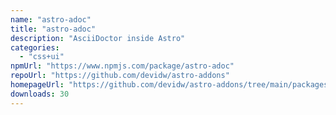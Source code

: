 ```yaml
---
name: "astro-adoc"
title: "astro-adoc"
description: "AsciiDoctor inside Astro"
categories:
  - "css+ui"
npmUrl: "https://www.npmjs.com/package/astro-adoc"
repoUrl: "https://github.com/devidw/astro-addons"
homepageUrl: "https://github.com/devidw/astro-addons/tree/main/packages/astro-adoc#readme"
downloads: 30
---
```

